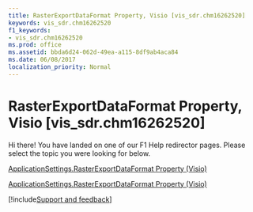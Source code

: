 ```yaml
---
title: RasterExportDataFormat Property, Visio [vis_sdr.chm16262520]
keywords: vis_sdr.chm16262520
f1_keywords:
- vis_sdr.chm16262520
ms.prod: office
ms.assetid: bbda6d24-062d-49ea-a115-8df9ab4aca84
ms.date: 06/08/2017
localization_priority: Normal
---
```



# RasterExportDataFormat Property, Visio [vis_sdr.chm16262520]

Hi there! You have landed on one of our F1 Help redirector pages. Please select the topic you were looking for below.

[ApplicationSettings.RasterExportDataFormat Property (Visio)](http://msdn.microsoft.com/library/e07c3f2e-469e-33bc-cd6d-0261cf7ec267%28Office.15%29.aspx)

[ApplicationSettings.RasterExportDataFormat Property (Visio)](http://msdn.microsoft.com/library/d30c29f0-b4d9-b8f1-3950-c0a1fa626f02.aspx)

[!include[Support and feedback](~/includes/feedback-boilerplate.md)]